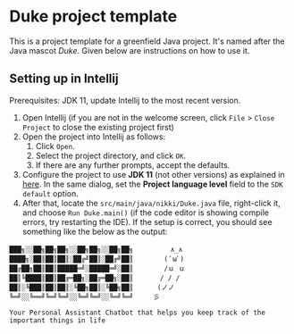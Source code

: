 # Duke project template

This is a project template for a greenfield Java project. It's named after the Java mascot _Duke_. Given below are instructions on how to use it.

## Setting up in Intellij

Prerequisites: JDK 11, update Intellij to the most recent version.

1. Open Intellij (if you are not in the welcome screen, click `File` > `Close Project` to close the existing project first)
1. Open the project into Intellij as follows:
   1. Click `Open`.
   1. Select the project directory, and click `OK`.
   1. If there are any further prompts, accept the defaults.
1. Configure the project to use **JDK 11** (not other versions) as explained in [here](https://www.jetbrains.com/help/idea/sdk.html#set-up-jdk).
   In the same dialog, set the **Project language level** field to the `SDK default` option.
3. After that, locate the `src/main/java/nikki/Duke.java` file, right-click it, and choose `Run Duke.main()` (if the code editor is showing compile errors, try restarting the IDE). If the setup is correct, you should see something like the below as the output:
```
███╗░░██╗██╗██╗░░██╗██╗░░██╗██╗　　　　 　∧_∧
████╗░██║██║██║░██╔╝██║░██╔╝██║　　　　 ( ﾟωﾟ)
██╔██╗██║██║█████═╝░█████═╝░██║　　　　 /ｕ ｕ
██║╚████║██║██╔═██╗░██╔═██╗░██║　　　　/ / /
██║░╚███║██║██║░╚██╗██║░╚██╗██║　　　 (ノノ
╚═╝░░╚══╝╚═╝╚═╝░░╚═╝╚═╝░░╚═╝╚═╝　　　彡

Your Personal Assistant Chatbot that helps you keep track of the important things in life
```
